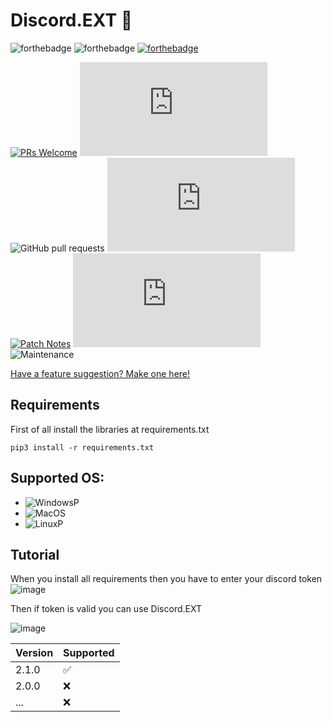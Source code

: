Discord.EXT 🍌
===================

![forthebadge](https://forthebadge.com/images/badges/made-with-python.svg)
![forthebadge](http://forthebadge.com/images/badges/built-with-love.svg)
[![forthebadge](https://forthebadge.com/images/badges/license-mit.svg)](https://forthebadge.com)

[![PRs Welcome](https://img.shields.io/badge/PRs-welcome-brightgreen.svg?style=shields)](http://makeapullrequest.com)
![GitHub issues](https://img.shields.io/github/issues/RaySoftworks/Discord.EXT)
![GitHub pull requests](https://img.shields.io/github/issues-pr/RaySoftworks/Discord.EXT/pulls)
![Latest Relase](https://img.shields.io/github/v/release/RaySoftworks/Discord.EXT)
[![Patch Notes](https://img.shields.io/badge/Changelog-2.1-yellow.svg?style=shields)](http://github.com/RaySoftworks/Discord.EXT/blob/main/PatchNotes.md)
![License](https://img.shields.io/github/license/RaySoftworks/Discord.EXT)
![Maintenance](https://img.shields.io/maintenance/Yes/2024)

[Have a feature suggestion? Make one here!](https://github.com/the-cult-of-integral/discord-raidkit/discussions/categories/ideas)


## Requirements
First of all install the libraries at requirements.txt
```
pip3 install -r requirements.txt
```

## Supported OS:

- ![WindowsP](https://img.shields.io/badge/Windows-blue.svg?style=shields)
- ![MacOS](https://img.shields.io/badge/MacOS-red.svg?style=shields)
- ![LinuxP](https://img.shields.io/badge/Linux-yellow.svg?style=shields)


## Tutorial
When you install all requirements then you have to enter your discord token
![image](https://github.com/RaySoftworks/Discord.EXT/assets/130923455/04929c65-ca86-4731-9886-48aa951e6103)


Then if token is valid you can use Discord.EXT

![image](https://github.com/RaySoftworks/Discord.EXT/assets/130923455/3d14582b-3ba8-4321-ab23-669f85f6c82f)

| Version | Supported          |
| ------- | ------------------ |
| 2.1.0   | :white_check_mark: |
| 2.0.0   | :x:                |
|  ...    | :x:                |
